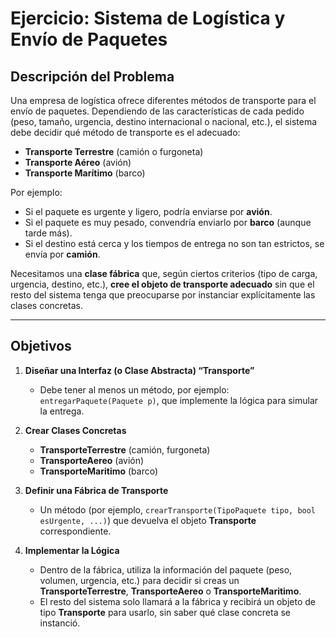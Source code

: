 # Ejercicio: Sistema de Logística y Envío de Paquetes

## Descripción del Problema
Una empresa de logística ofrece diferentes métodos de transporte para el envío de paquetes. Dependiendo de las características de cada pedido (peso, tamaño, urgencia, destino internacional o nacional, etc.), el sistema debe decidir qué método de transporte es el adecuado:

- **Transporte Terrestre** (camión o furgoneta)
- **Transporte Aéreo** (avión)
- **Transporte Marítimo** (barco)

Por ejemplo:
- Si el paquete es urgente y ligero, podría enviarse por **avión**.
- Si el paquete es muy pesado, convendría enviarlo por **barco** (aunque tarde más).
- Si el destino está cerca y los tiempos de entrega no son tan estrictos, se envía por **camión**.

Necesitamos una **clase fábrica** que, según ciertos criterios (tipo de carga, urgencia, destino, etc.), **cree el objeto de transporte adecuado** sin que el resto del sistema tenga que preocuparse por instanciar explícitamente las clases concretas.

---

## Objetivos

1. **Diseñar una Interfaz (o Clase Abstracta) “Transporte”**
    - Debe tener al menos un método, por ejemplo: `entregarPaquete(Paquete p)`, que implemente la lógica para simular la entrega.

2. **Crear Clases Concretas**
    - **TransporteTerrestre** (camión, furgoneta)
    - **TransporteAereo** (avión)
    - **TransporteMaritimo** (barco)

3. **Definir una Fábrica de Transporte**
    - Un método (por ejemplo, `crearTransporte(TipoPaquete tipo, bool esUrgente, ...)`) que devuelva el objeto **Transporte** correspondiente.

4. **Implementar la Lógica**
    - Dentro de la fábrica, utiliza la información del paquete (peso, volumen, urgencia, etc.) para decidir si creas un **TransporteTerrestre**, **TransporteAereo** o **TransporteMaritimo**.
    - El resto del sistema solo llamará a la fábrica y recibirá un objeto de tipo **Transporte** para usarlo, sin saber qué clase concreta se instanció.
